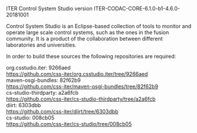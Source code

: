 ITER Control System Studio version ITER-CODAC-CORE-6.1.0-b1-4.6.0-20181001

Control System Studio is an Eclipse-based collection of tools
to monitor and operate large scale control systems, such as the
ones in the fusion community. It is a product of the collaboration
between different laboratories and universities.

In order to build these sources the following repositories are required:

org.csstudio.iter: 9266aed  
<https://github.com/css-iter/org.csstudio.iter/tree/9266aed>  
maven-osgi-bundles: 82f62b9  
<https://github.com/css-iter/maven-osgi-bundles/tree/82f62b9>  
cs-studio-thirdparty: a2a6fcb  
<https://github.com/css-iter/cs-studio-thirdparty/tree/a2a6fcb>  
diirt: 6303dbb  
<https://github.com/css-iter/diirt/tree/6303dbb>  
cs-studio: 008cb05  
<https://github.com/css-iter/cs-studio/tree/008cb05>  
